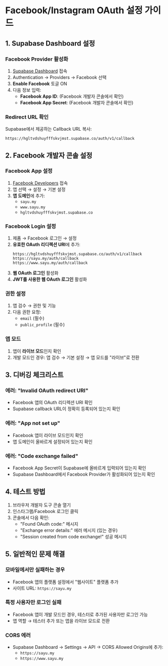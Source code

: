 # Facebook/Instagram OAuth 설정 가이드

## 1. Supabase Dashboard 설정

### Facebook Provider 활성화
1. [Supabase Dashboard](https://app.supabase.com) 접속
2. Authentication → Providers → Facebook 선택
3. **Enable Facebook** 토글 ON
4. 다음 정보 입력:
   - **Facebook App ID**: (Facebook 개발자 콘솔에서 확인)
   - **Facebook App Secret**: (Facebook 개발자 콘솔에서 확인)

### Redirect URL 확인
Supabase에서 제공하는 Callback URL 복사:
```
https://hgltvdshuyfffskvjmst.supabase.co/auth/v1/callback
```

## 2. Facebook 개발자 콘솔 설정

### Facebook App 설정
1. [Facebook Developers](https://developers.facebook.com) 접속
2. 앱 선택 → 설정 → 기본 설정
3. **앱 도메인**에 추가:
   - `sayu.my`
   - `www.sayu.my`
   - `hgltvdshuyfffskvjmst.supabase.co`

### Facebook Login 설정
1. 제품 → Facebook 로그인 → 설정
2. **유효한 OAuth 리디렉션 URI**에 추가:
   ```
   https://hgltvdshuyfffskvjmst.supabase.co/auth/v1/callback
   https://sayu.my/auth/callback
   https://www.sayu.my/auth/callback
   ```
3. **웹 OAuth 로그인** 활성화
4. **JWT를 사용한 웹 OAuth 로그인** 활성화

### 권한 설정
1. 앱 검수 → 권한 및 기능
2. 다음 권한 요청:
   - `email` (필수)
   - `public_profile` (필수)

### 앱 모드
1. 앱이 **라이브 모드**인지 확인
2. 개발 모드인 경우: 앱 검수 → 기본 설정 → 앱 모드를 "라이브"로 전환

## 3. 디버깅 체크리스트

### 에러: "Invalid OAuth redirect URI"
- Facebook 앱의 OAuth 리디렉션 URI 확인
- Supabase callback URL이 정확히 등록되어 있는지 확인

### 에러: "App not set up"
- Facebook 앱이 라이브 모드인지 확인
- 앱 도메인이 올바르게 설정되어 있는지 확인

### 에러: "Code exchange failed"
- Facebook App Secret이 Supabase에 올바르게 입력되어 있는지 확인
- Supabase Dashboard에서 Facebook Provider가 활성화되어 있는지 확인

## 4. 테스트 방법

1. 브라우저 개발자 도구 콘솔 열기
2. 인스타그램/Facebook 로그인 클릭
3. 콘솔에서 다음 확인:
   - "Found OAuth code:" 메시지
   - "Exchange error details:" 에러 메시지 (있는 경우)
   - "Session created from code exchange!" 성공 메시지

## 5. 일반적인 문제 해결

### 모바일에서만 실패하는 경우
- Facebook 앱의 플랫폼 설정에서 "웹사이트" 플랫폼 추가
- 사이트 URL: `https://sayu.my`

### 특정 사용자만 로그인 실패
- Facebook 앱이 개발 모드인 경우, 테스터로 추가된 사용자만 로그인 가능
- 앱 역할 → 테스터 추가 또는 앱을 라이브 모드로 전환

### CORS 에러
- Supabase Dashboard → Settings → API → CORS Allowed Origins에 추가:
  - `https://sayu.my`
  - `https://www.sayu.my`